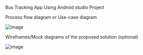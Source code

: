 Bus Tracking App Using Android studio Project 


Process flow diagram or Use-case diagram

![image](https://github.com/user-attachments/assets/de68bc6d-2cd5-4bd2-bc43-cc892678db30)

Wireframes/Mock diagrams of the proposed solution (optional)

![image](https://github.com/user-attachments/assets/d73db578-1316-48a3-8e8a-27fb680506f9)


